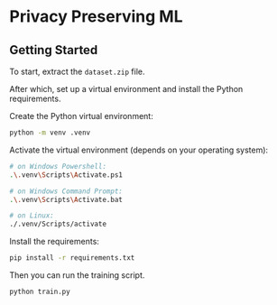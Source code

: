 # Privacy Preserving ML

## Getting Started

To start, extract the `dataset.zip` file.

After which, set up a virtual environment and install the Python requirements.

Create the Python virtual environment:
```sh
python -m venv .venv
```

Activate the virtual environment (depends on your operating system):
```sh
# on Windows Powershell:
.\.venv\Scripts\Activate.ps1

# on Windows Command Prompt:
.\.venv\Scripts\Activate.bat

# on Linux:
./.venv/Scripts/activate
```

Install the requirements:
```sh
pip install -r requirements.txt
```

Then you can run the training script.

```sh
python train.py
```